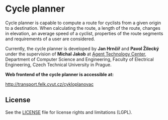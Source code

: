 # Cycle planner

Cycle planner is capable to compute a route for cyclists from a given origin to a destination. When calculating the route, a length of the route, changes in elevation, an average speed of a cyclist, properties of the route segments and requirements of a user are considered.

Currently, the cycle planner is developed by **Jan Hrnčíř** and **Pavol Žilecký** under the supervision of **Michal Jakob** at [Agent Technology Center](http://agents.fel.cvut.cz/projects/agents4its), Department of Computer Science and Engineering, Faculty of Electrical Engineering, Czech Technical University in Prague.

**Web frontend of the cycle planner is accessible at:**

http://transport.felk.cvut.cz/cykloplanovac

## License

See the [LICENSE](LICENSE.md) file for license rights and limitations (LGPL).
